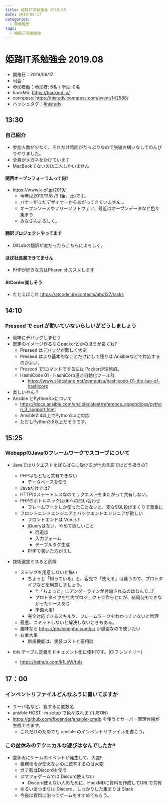 ```yaml
---
title: 姫路IT系勉強会 2019.08
date: 2019-08-17
categories:
  - 開催履歴
tags:
  - 姫路IT系勉強会
---
```


# 姫路IT系勉強会 2019.08

* 開催日：2019/08/17
* 司会：
* 参加者数：参加者:  6名 / 学生: 0名
* hackMd: https://hackmd.io/
* connpass: https://histudy.connpass.com/event/142588/
* ハッシュタグ：[#histudy](https://twitter.com/search?q=%23histudy&src=typd)

## 13:30

### 自己紹介

* 参加人数が少なく、それだけ時間がたっぷりなので脱線お構いなしでのんびりやりました。
* 全員がメガネをかけています
* MacBookでないのは二人しかいません

#### 関西オープンフォーラムって何?

* https://www.k-of.jp/2019/
    * 今年は2019/11/8 /9 (金、土)です。
    * バナーがまだデザイナーからあがってきていません...
    * オープンソースやフリーソフトウェア、最近はオープンデータなど色々集まり
    * みなさんよろしく。
     
#### 翻訳プロジェクトやってます
* GitLabの翻訳が変だったらこちらによろしく。

#### ほぼ社長業できてません
* PHPが好きな方はPharen オススメします

#### AtCorder楽しそう
* たとえばこれ https://atcoder.jp/contests/abc137/tasks

## 14:10

### Preseed で curl が動いていないらしいがどうしましょう
* 地味にデバッグしませう
* 既定のイメージ作るならpackerとかのほうが良くね?
    * Preseed はデバッグが難しく大変
    * Preseed はより基本的なことだけにして残りは Ansibleなどで対応するのがよい。
    * Preseed で1コマンドでするには Packerが理想的。
    * HashiCode 01 - HashiCorp道と自動化ツール群 
        * https://www.slideshare.net/zembutsu/hashicode-01-the-tao-of-hashicorp
* 楽しいやん ?
* Ansible とPython3.xについて
    * https://docs.ansible.com/ansible/latest/reference_appendices/python_3_support.html
    * Ansible2.4以上でPython3.xに対応
    * ただしPython3.5以上だそうです。

## 15:25

### WebappのJavaのフレームワークでスコープについて

* Javaではリクエストをばらばらに受けるが他の言語ではどう扱うの?
    * PHPはもともと共有できない
        * データベースを使う
    * Javaだけでは?
    * HTTPはステートレスなのでリクエストをまたがって共有しない。
    * PHPのボトルネックはdbへの問い合わせ
        * フレームワークしか使ったことないと、変なSQL投げまくりで激重に
    * フロントエンドエンジニアとバックエンドエンジニアが欲しい
        * フロントエンドは Vue.js !!
        * jQueryはない。やめて欲しいこと
            * 行追加
            * 入力フォーム
            * テーブルタグ生成
        * PHPで書いた方がまし
* 技術選定ミスると危険
    * ステップを用意しないと怖い
        * ちょっと「知っている」と、客先で「使える」は違うので、プロトタイプなどを用意しましょう。
            * ↑「ちょっと」にアンダーラインが付加されるのはなんで...?
            * プロトタイプを社内プロジェクトで作らせたが、結局何もできなかったケースあり
            * 準備大事!
        * 完全対応できるスキルや、フレームワークをわかっていないと無理
    * 最悪、コミットしないと解決しないときもある。
    * 趣味なら https://phalconphp.com/ja/ が爆速なので使いたい 
    * お金大事
        * 新規機能は、実装コストと要相談

* tbls テーブル定義をドキュメント化に便利です。(CIフレンドリー)
    * https://github.com/k1LoW/tbls

## 17：00

### インベントリファイルどんなふうに書いてますか

* サーバ名など、要するに変数名
* ansible HOST -m setup で色々取れます(JSON)
* https://github.com/fboender/ansible-cmdb を使うとサーバー管理台帳が生成できます。
    * これだけのためでも ansible のインベントリファイルを書こう。

### この盆休みのテクニカルな遊びはなんでしたか?

* 盆休みにゲームのイベントが発生して、大変!!
    * 業務命令が使えないのに統率するのは大変
    * ガチ勢はDiscordを使う
    * スマフォゲームでは Discord使えない
        * Discord使えない人のために、HackMDに資料を作成してURLで共有
    * ゆるいあつまりは Discord、しっかりした集まりは Slack
    * 今後は資料に沿ってゲームをすすめてもらう。

